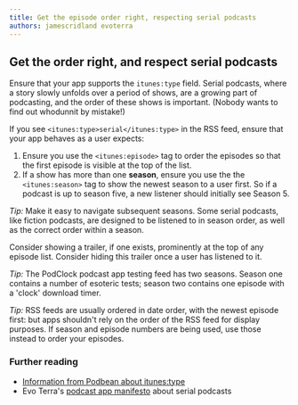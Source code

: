 ```yaml
---
title: Get the episode order right, respecting serial podcasts
authors: jamescridland evoterra
---
```


## Get the order right, and respect serial podcasts

Ensure that your app supports the `itunes:type` field. Serial podcasts, where a story slowly unfolds over a period of shows, are a growing part of podcasting, and the order of these shows is important. (Nobody wants to find out whodunnit by mistake!)

If you see `<itunes:type>serial</itunes:type>` in the RSS feed, ensure that your app behaves as a user expects:
1. Ensure you use the `<itunes:episode>` tag to order the episodes so that the first episode is visible at the top of the list.
2. If a show has more than one **season**, ensure you use the the `<itunes:season>` tag to show the newest season to a user first. So if a podcast is up to season five, a new listener should initially see Season 5.

<i class="far fa-lightbulb"></i> _Tip:_ Make it easy to navigate subsequent seasons. Some serial podcasts, like fiction podcasts, are designed to be listened to in season order, as well as the correct order within a season.

Consider showing a trailer, if one exists, prominently at the top of any episode list. Consider hiding this trailer once a user has listened to it.

<i class="far fa-lightbulb"></i> _Tip:_ The PodClock podcast app testing feed has two seasons. Season one contains a number of esoteric tests; season two contains one episode with a 'clock' download timer. 

<i class="far fa-lightbulb"></i> _Tip:_ RSS feeds are usually ordered in date order, with the newest episode first: but apps shouldn't rely on the order of the RSS feed for display purposes. If season and episode numbers are being used, use those instead to order your episodes.
  
### <i class="fas fa-book-open"></i> Further reading

* [Information from Podbean about itunes:type](https://help.podbean.com/support/solutions/articles/25000010756-how-to-set-ios11-itunes-feed-tags-in-your-podcast)
* Evo Terra's [podcast app manifesto](https://podcastpontifications.com/helpful-info/podcast-app-manifesto#:~:text=respect%20rss%20feeds%20tagged%20as%20serial) about serial podcasts
